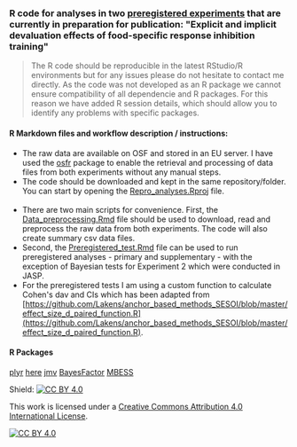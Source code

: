 ### R code for analyses in two [preregistered experiments](https://osf.io/6bsnv/) that are currently in preparation for publication: "Explicit and implicit devaluation effects of food-specific response inhibition training"

> The R code should be reproducible in the latest RStudio/R environments but for any issues please do not hesitate to contact me directly. As the code was not developed as an R package we cannot ensure compatibility of all dependencie and R packages. For this reason we have added R session details, which should allow you to identify any problems with specific packages. 

#### R Markdown files and workflow description / instructions: 

* The raw data are available on OSF and stored in an EU server. I have used the [osfr](https://github.com/ropensci/osfr) package to enable the retrieval and processing of data files from both experiments without any manual steps. 
* The code should be downloaded and kept in the same repository/folder. You can start by opening the [Repro_analyses.Rproj](https://github.com/LTzavella/Devaluation_analyses/blob/master/Repro_analyses.Rproj) file. 
<br></br>
* There are two main scripts for convenience. First, the [Data_preprocessing.Rmd](https://github.com/LTzavella/Devaluation_analyses/blob/master/Data_preprocessing.Rmd) file should be used to download, read and preprocess the raw data from both experiments. The code will also create summary csv data files. 
* Second, the [Preregistered_test.Rmd](https://github.com/LTzavella/Devaluation_analyses/blob/master/Preregistered_tests.Rmd) file can be used to run preregistered analyses - primary and supplementary - with the exception of Bayesian tests for Experiment 2 which were conducted in JASP. 
* For the preregistered tests I am using a custom function to calculate Cohen's dav and CIs which has been adapted from [https://github.com/Lakens/anchor_based_methods_SESOI/blob/master/effect_size_d_paired_function.R](https://github.com/Lakens/anchor_based_methods_SESOI/blob/master/effect_size_d_paired_function.R).

#### R Packages 
[plyr](https://github.com/hadley/plyr)
[here](https://github.com/r-lib/here)
[jmv](https://github.com/jamovi/jmv)
[BayesFactor](https://richarddmorey.github.io/BayesFactor/)
[MBESS](https://www3.nd.edu/~kkelley/site/MBESS.html)

Shield: [![CC BY 4.0][cc-by-shield]][cc-by]

This work is licensed under a
[Creative Commons Attribution 4.0 International License][cc-by].

[![CC BY 4.0][cc-by-image]][cc-by]

[cc-by]: http://creativecommons.org/licenses/by/4.0/
[cc-by-image]: https://i.creativecommons.org/l/by/4.0/88x31.png
[cc-by-shield]: https://img.shields.io/badge/License-CC%20BY%204.0-lightgrey.svg
